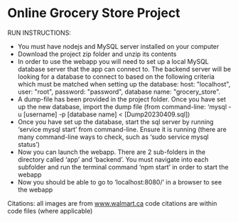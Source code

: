 # Online Grocery Store Project

RUN INSTRUCTIONS:

 - You must have nodejs and MySQL server installed on your computer
 - Download the project zip folder and unzip its contents
 - In order to use the webapp you will need to set up a local MySQL database server that the app can connect to. The backend server will be looking for a database to connect to based on the following criteria which must be matched when setting up the database: host: "localhost", user: "root", password: "password", database name: "grocery_store". 
  - A dump-file has been provided in the project folder. Once you have set up the new database, import the dump file (from command-line: ‘mysql -u [username] -p [database name] < [Dump20230409.sql])
 - Once you have set up the database, start the sql server by running ‘service mysql start’ from command-line. Ensure it is running (there are many command-line ways to check, such as ‘sudo service mysql status’)
 - Now you can launch the webapp. There are 2 sub-folders in the directory called ‘app’ and ‘backend’. You must navigate into each subfolder and run the terminal command ‘npm start’ in order to start the webapp
 - Now you should be able to go to ‘localhost:8080/’ in a browser to see the webapp

Citations:
all images are from www.walmart.ca
code citations are within code files (where applicable)
